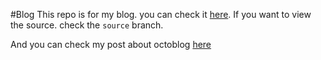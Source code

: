 #Blog
This repo is for my blog. you can check it [here](https://blog.chaker.tn). If you want to view the source. check the `source` branch.

And you can check my post about octoblog [here](https://blog.chaker.tn/blog/why-did-i-chose-octopress-and-github/)
